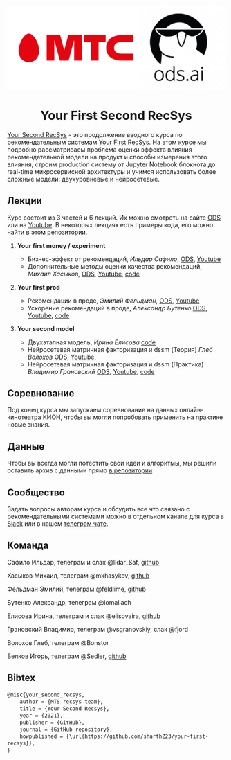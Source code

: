 <div align="center">

![Logo](img/logo.png)

# Your ~~First~~ Second RecSys

</div>

[Your Second RecSys](https://ods.ai/tracks/recsys-course2021) - это продолжение вводного курса по рекомендательным системам [Your First RecSys](https://ods.ai/tracks/mts-recsys-df2020). На этом курсе мы подробно рассматриваем проблема оценки эффекта влияния рекомендательной модели на продукт и способы измерения этого влияния, строим production систему от Jupyter Notebook блокнота до real-time микросервисной архитектуры и учимся использовать более сложные модели: двухуровневые и нейросетевые. 


## Лекции

Курс состоит из 3 частей и 6 лекций. Их можно смотреть на сайте [ODS](https://ods.ai/tracks/recsys-course2021) или на [Youtube](https://www.youtube.com/c/ODSAIRu). В некоторых лекциях есть примеры кода, его можно найти в этом репозитории.

1. **Your first money / experiment**
   
   + Бизнес-эффект от рекомендаций, *Ильдар Сафило*, [ODS](https://ods.ai/tracks/recsys-course2021/blocks/89d8b49a-a7d4-4e6a-9f2a-25910b32fcb8), [Youtube](https://www.youtube.com/watch?v=xPqHxf7nsg8)
   + Дополнительные методы оценки качества рекомендаций, *Михаил Хасыков*, [ODS](https://ods.ai/tracks/recsys-course2021/blocks/7b5961cd-b6d3-4948-b5a8-4dbadf6fb7e1), [Youtube](https://www.youtube.com/watch?v=sI95Y02YD14), [code](https://github.com/sharthZ23/your-second-recsys/tree/master/lecture_2)
   
2. **Your first prod**
   
    + Рекомендации в проде, *Эмилий Фельдман*, [ODS](https://ods.ai/tracks/recsys-course2021/blocks/15ea2527-34b9-4a75-84bf-d5c6a5ebb7d1), [Youtube](https://www.youtube.com/watch?v=nOg8z-CfJP4)
    + Ускорение рекомендаций в проде, *Александр Бутенко* [ODS](https://ods.ai/tracks/recsys-course2021/blocks/bff86b98-b9e7-41c4-af57-f5326828ab61), [Youtube](https://www.youtube.com/watch?v=VGLW6_rTzOM), [code](https://github.com/sharthZ23/your-second-recsys/tree/master/lecture_4)
   
3. **Your second model**
   
    + Двухэтапная модель, *Ирина Елисова* [code](https://github.com/sharthZ23/your-second-recsys/tree/master/lecture_5)
    + Нейросетевая матричная факторизация и dssm (Теория) *Глеб Волохов* [ODS](https://ods.ai/tracks/recsys-course2021/blocks/b89e1feb-e945-4ac5-9a66-77aacfde6b92), [Youtube](https://www.youtube.com/watch?v=IznR42dGH-c),
    + Нейросетевая матричная факторизация и dssm (Практика) *Владимир Грановский* [ODS](https://ods.ai/tracks/recsys-course2021/blocks/85f9589f-b8e6-40e9-9442-36ba7880eb5f), [Youtube](https://www.youtube.com/watch?v=BssyfbDCxvU), [code](https://github.com/sharthZ23/your-second-recsys/tree/master/lecture_6) 


## Соревнование

Под конец курса мы запускаем соревнование на данных онлайн-кинотеатра КИОН, чтобы вы могли попробовать применить на практике новые знания.

## Данные

Чтобы вы всегда могли потестить свои идеи и алгоритмы, мы решили оставить архив с данными прямо [в репозитории](https://github.com/sharthZ23/your-second-recsys/blob/master/data_kion.zip)

## Сообщество

Задать вопросы авторам курса и обсудить все что связано с рекомендательными системами можно в отдельном канале для курса в [Slack](https://opendatascience.slack.com/archives/C02F8FS88HL) или в нашем [телеграм чате](https://t.me/joinchat/P6Mvju3oN8Q5ZmEy).

## Команда

Сафило Ильдар, телеграм и слак @Ildar_Saf, [github](https://github.com/irsafilo)

Хасыков Михаил, телеграм @mkhasykov, [github](https://github.com/mkhasykov)

Фельдман Эмилий, телеграм @feldlime, [github](https://github.com/feldlime)

Бутенко Александр, телеграм @iomallach

Елисова Ирина, телеграм и слак @elisovaira, [github](https://github.com/ElisovaIra)

Грановский Владимир, телеграм @vsgranovskiy, слак @fjord

Волохов Глеб, телеграм @Bonstor

Белков Игорь, телеграм @Sedler, [github](https://github.com/OzmundSedler)

## Bibtex
```
@misc{your_second_recsys,
    author = {MTS recsys team},
    title = {Your Second Recsys},
    year = {2021},
    publisher = {GitHub},
    journal = {GitHub repository},
    howpublished = {\url{https://github.com/sharthZ23/your-first-recsys}},
}
```
